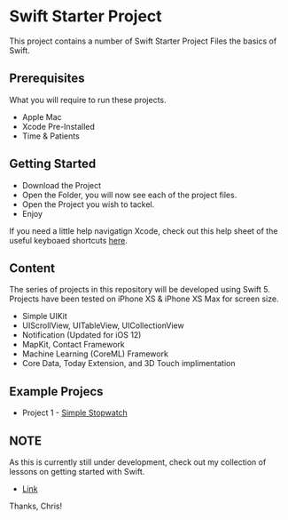 # Swift Starter Project

This project contains a number of Swift Starter Project Files the basics of Swift.

## Prerequisites

What you will require to run these projects.

* Apple Mac
* Xcode Pre-Installed
* Time & Patients

## Getting Started

* Download the Project
* Open the Folder, you will now see each of the project files.
* Open the Project you wish to tackel.
* Enjoy

If you need a little help navigatign Xcode, check out this help sheet of the useful keyboaed shortcuts [here](https://github.com/crleonard/swift-starter/blob/master/XcodeShortcuts.pdf).

## Content

The series of projects in this repository will be developed using Swift 5.
Projects have been tested on iPhone XS & iPhone XS Max for screen size.

* Simple UIKit
* UIScrollView, UITableView, UICollectionView
* Notification (Updated for iOS 12)
* MapKit, Contact Framework
* Machine Learning (CoreML) Framework
* Core Data, Today Extension, and 3D Touch implimentation 

## Example Projecs

* Project 1 - [Simple Stopwatch](https://github.com/crleonard/swift-starter/blob/master/Project%2001%20-%20Stopwatch.zip)

## NOTE

As this is currently still under development, check out my collection of lessons on getting started with Swift. 

* [Link](https://crleonard.github.io/learn-swift)

Thanks, Chris!
